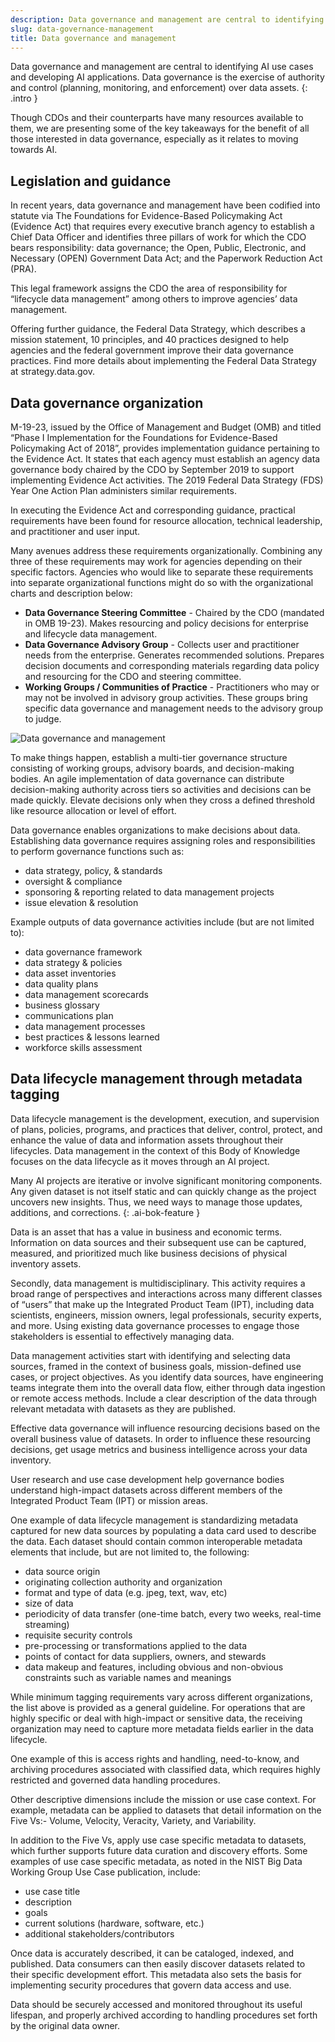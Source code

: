 ```yaml
---
description: Data governance and management are central to identifying AI use cases and developing AI applications. Data governance is the exercise of authority and control (planning, monitoring, and enforcement) over data assets. 
slug: data-governance-management
title: Data governance and management
---
```

Data governance and management are central to identifying AI use cases and developing AI applications. Data governance is the exercise of authority and control (planning, monitoring, and enforcement) over data assets. 
{: .intro }

Though CDOs and their counterparts have many resources available to them, we are presenting some of the key takeaways for the benefit of all those interested in data governance, especially as it relates to moving towards AI. 

## Legislation and guidance

In recent years, data governance and management have been codified into statute via The Foundations for Evidence-Based Policymaking Act (Evidence Act) that requires every executive branch agency to establish a Chief Data Officer and identifies three pillars of work for which the CDO bears responsibility: data governance; the Open, Public, Electronic, and Necessary (OPEN) Government Data Act; and the Paperwork Reduction Act (PRA).  

This legal framework assigns the CDO the area of responsibility for “lifecycle data management” among others to improve agencies’ data management.  

Offering further guidance, the Federal Data Strategy, which describes a mission statement, 10 principles, and 40 practices designed to help agencies and the federal government improve their data governance practices. Find more details about implementing the Federal Data Strategy at strategy.data.gov.

## Data governance organization

M-19-23, issued by the Office of Management and Budget (OMB) and titled “Phase I Implementation for the Foundations for Evidence-Based Policymaking Act of 2018”, provides implementation guidance pertaining to the Evidence Act. It states that each agency must establish an agency data governance body chaired by the CDO by September 2019 to support implementing Evidence Act activities. The 2019 Federal Data Strategy (FDS) Year One Action Plan administers similar requirements.

In executing the Evidence Act and corresponding guidance, practical requirements have been found for resource allocation, technical leadership, and practitioner and user input.  

Many avenues address these requirements organizationally. Combining any three of these requirements may work for agencies depending on their specific factors. Agencies who would like to separate these requirements into separate organizational functions might do so with the organizational charts and description below:
- **Data Governance Steering Committee** - Chaired by the CDO (mandated in OMB 19-23).  Makes resourcing and policy decisions for enterprise and lifecycle data management.
- **Data Governance Advisory Group** - Collects user and practitioner needs from the enterprise. Generates recommended solutions. Prepares decision documents and corresponding materials regarding data policy and resourcing for the CDO and steering committee.
- **Working Groups / Communities of Practice** - Practitioners who may or may not be involved in advisory group activities. These groups bring specific data governance and management needs to the advisory group to judge.

![Data governance and management](../images/data-governance-management.png)

To make things happen, establish a multi-tier governance structure consisting of working groups, advisory boards, and decision-making bodies. An agile implementation of data governance can distribute decision-making authority across tiers so activities and decisions can be made quickly. Elevate decisions only when they cross a defined threshold like resource allocation or level of effort.

Data governance enables organizations to make decisions about data. Establishing data governance requires assigning  roles and responsibilities to perform governance functions such as:
- data strategy, policy, & standards
- oversight & compliance
- sponsoring & reporting related to data management projects
- issue elevation & resolution

Example outputs of data governance activities include (but are not limited to):
- data governance framework
- data strategy & policies
- data asset inventories
- data quality plans
- data management scorecards
- business glossary
- communications plan
- data management processes
- best practices & lessons learned
- workforce skills assessment

## Data lifecycle management through metadata tagging

Data lifecycle management is the development, execution, and supervision of plans, policies, programs, and practices that deliver, control, protect, and enhance the value of data and information assets throughout their lifecycles. Data management in the context of this Body of Knowledge focuses on the data lifecycle as it moves through an AI project. 

Many AI projects are iterative or involve significant monitoring components. Any given dataset is not itself static and can quickly change as the project uncovers new insights. Thus, we need ways to manage those updates, additions, and corrections.
{: .ai-bok-feature }

Data is an asset that has a value in business and economic terms. Information on data sources and their subsequent use can be captured, measured, and prioritized much like business decisions of physical inventory assets. 

Secondly, data management is multidisciplinary. This activity requires a broad range of perspectives and interactions across many different classes of “users” that make up the Integrated Product Team (IPT), including data scientists, engineers, mission owners, legal professionals, security experts, and more. Using existing data governance processes to engage those stakeholders is essential to effectively managing data. 

Data management activities start with identifying and selecting data sources, framed in the context of business goals, mission-defined use cases, or project objectives. As you identify data sources, have engineering teams integrate them into the overall data flow, either through data ingestion or remote access methods. Include a clear description of the data through relevant metadata with datasets as they are published.

Effective data governance will influence resourcing decisions based on the overall business value of datasets. In order to influence these resourcing decisions, get usage metrics and business intelligence across your data inventory. 

User research and use case development help governance bodies understand high-impact datasets across different members of the Integrated Product Team (IPT) or mission areas.

One example of data lifecycle management is standardizing metadata captured for new data sources by populating a data card used to describe the data. Each dataset should contain common interoperable metadata elements that include, but are not limited to, the following:
- data source origin
- originating collection authority and organization
- format and type of data (e.g. jpeg, text, wav, etc)
- size of data
- periodicity of data transfer (one-time batch, every two weeks, real-time streaming)
- requisite security controls
- pre-processing or transformations applied to the data
- points of contact for data suppliers, owners, and stewards
- data makeup and features, including obvious and non-obvious constraints such as variable names and meanings

While minimum tagging requirements vary across different organizations, the list above is provided as a general guideline. For operations that are highly specific or deal with high-impact or sensitive data, the receiving organization may need to capture more metadata fields earlier in the data lifecycle. 

One example of this is access rights and handling, need-to-know, and archiving procedures associated with classified data, which requires highly restricted and governed data handling procedures.

Other descriptive dimensions include the mission or use case context. For example, metadata can be applied to datasets that detail information on the Five Vs:- Volume, Velocity, Veracity, Variety, and Variability. 

In addition to the Five Vs, apply use case specific metadata to datasets, which further supports future data curation and discovery efforts. Some examples of use case specific metadata, as noted in the NIST Big Data Working Group Use Case publication, include:
- use case title
- description
- goals
- current solutions (hardware, software, etc.)
- additional stakeholders/contributors

Once data is accurately described, it can be cataloged, indexed, and published. Data consumers can then easily discover datasets related to their specific development effort. This metadata also sets the basis for implementing security procedures that govern data access and use.

Data should be securely accessed and monitored throughout its useful lifespan, and properly archived according to handling procedures set forth by the original data owner.







